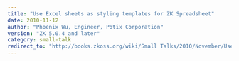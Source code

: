 ```yaml
---
title: "Use Excel sheets as styling templates for ZK Spreadsheet"
date: 2010-11-12
author: "Phoenix Wu, Engineer, Potix Corporation"
version: "ZK 5.0.4 and later"
category: small-talk
redirect_to: "http://books.zkoss.org/wiki/Small Talks/2010/November/Use Excel sheets as styling templates for ZK Spreadsheet"
---
```

